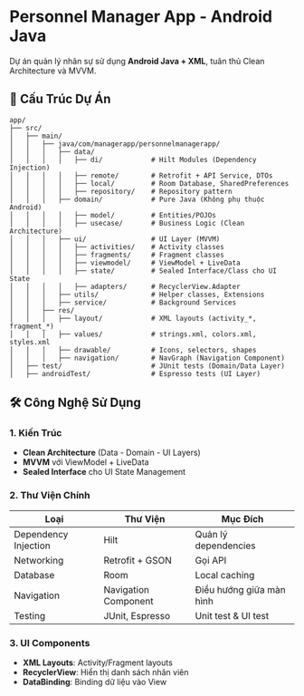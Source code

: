# Personnel Manager App - Android Java

Dự án quản lý nhân sự sử dụng **Android Java + XML**, tuân thủ Clean Architecture và MVVM.

## 📁 Cấu Trúc Dự Án
```plaintext
app/
├── src/
│   ├── main/
│   │   ├── java/com/managerapp/personnelmanagerapp/
│   │   │   ├── data/
│   │   │   │   ├── di/            # Hilt Modules (Dependency Injection)
│   │   │   │   ├── remote/        # Retrofit + API Service, DTOs
│   │   │   │   ├── local/         # Room Database, SharedPreferences
│   │   │   │   ├── repository/    # Repository pattern
│   │   │   ├── domain/            # Pure Java (Không phụ thuộc Android)
│   │   │   │   ├── model/         # Entities/POJOs
│   │   │   │   ├── usecase/       # Business Logic (Clean Architecture)
│   │   │   ├── ui/                # UI Layer (MVVM)
│   │   │   │   ├── activities/    # Activity classes
│   │   │   │   ├── fragments/     # Fragment classes
│   │   │   │   ├── viewmodel/     # ViewModel + LiveData
│   │   │   │   ├── state/         # Sealed Interface/Class cho UI State
│   │   │   │   ├── adapters/      # RecyclerView.Adapter
│   │   │   ├── utils/             # Helper classes, Extensions
│   │   │   ├── service/           # Background Services
│   │   ├── res/
│   │   │   ├── layout/            # XML layouts (activity_*, fragment_*)
│   │   │   ├── values/            # strings.xml, colors.xml, styles.xml
│   │   │   ├── drawable/          # Icons, selectors, shapes
│   │   │   ├── navigation/        # NavGraph (Navigation Component)
│   ├── test/                      # JUnit tests (Domain/Data Layer)
│   ├── androidTest/               # Espresso tests (UI Layer)
```
## 🛠 Công Nghệ Sử Dụng

### **1. Kiến Trúc**
- **Clean Architecture** (Data - Domain - UI Layers)
- **MVVM** với ViewModel + LiveData
- **Sealed Interface** cho UI State Management

### **2. Thư Viện Chính**
| Loại               | Thư Viện                  | Mục Đích                     |
|--------------------|--------------------------|-----------------------------|
| Dependency Injection | Hilt                    | Quản lý dependencies        |
| Networking          | Retrofit + GSON         | Gọi API                     |
| Database            | Room                    | Local caching               |
| Navigation          | Navigation Component    | Điều hướng giữa màn hình     |
| Testing             | JUnit, Espresso         | Unit test & UI test         |

### **3. UI Components**
- **XML Layouts**: Activity/Fragment layouts
- **RecyclerView**: Hiển thị danh sách nhân viên
- **DataBinding**: Binding dữ liệu vào View 

